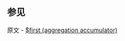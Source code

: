 ## 参见

原文 - [$first (aggregation accumulator)]( https://docs.mongodb.com/manual/reference/operator/aggregation/first/ )

